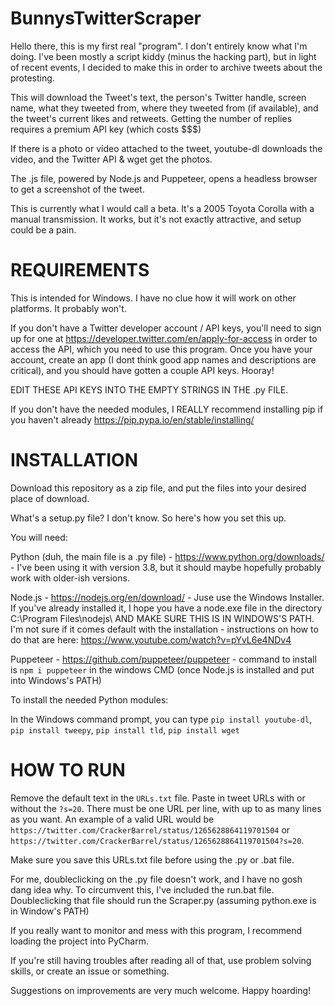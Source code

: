 # BunnysTwitterScraper

Hello there, this is my first real "program". I don't entirely know what I'm doing. I've been mostly a script kiddy (minus the hacking part), but in light of recent events, I decided to make this in order to archive tweets about the protesting.


This will download the Tweet's text, the person's Twitter handle, screen name, what they tweeted from, where they tweeted from (if available), and the tweet's current likes and retweets. Getting the number of replies requires a premium API key (which costs $$$)

If there is a photo or video attached to the tweet, youtube-dl downloads the video, and the Twitter API & wget get the photos.

The .js file, powered by Node.js and Puppeteer, opens a headless browser to get a screenshot of the tweet.

This is currently what I would call a beta. It's a 2005 Toyota Corolla with a manual transmission.
It works, but it's not exactly attractive, and setup could be a pain.


# REQUIREMENTS
This is intended for Windows. I have no clue how it will work on other platforms. It probably won't.

If you don't have a Twitter developer account / API keys, you'll need to sign up for one at https://developer.twitter.com/en/apply-for-access in order to access the API, which you need to use this program. Once you have your account, create an app (I dont think good app names and descriptions are critical), and you should have gotten a couple API keys. Hooray! 

EDIT THESE API KEYS INTO THE EMPTY STRINGS IN THE .py FILE.

If you don't have the needed modules, I REALLY recommend installing pip if you haven't already https://pip.pypa.io/en/stable/installing/



# INSTALLATION
Download this repository as a zip file, and put the files into your desired place of download.

What's a setup.py file? I don't know. So here's how you set this up.

You will need:

Python (duh, the main file is a .py file) - https://www.python.org/downloads/ - I've been using it with version 3.8, but it should maybe hopefully probably work with older-ish versions.

Node.js - https://nodejs.org/en/download/  - Juse use the Windows Installer. If you've already installed it, I hope you have a node.exe file in the directory C:\Program Files\nodejs\ AND MAKE SURE THIS IS IN WINDOWS'S PATH. I'm not sure if it comes default with the installation - instructions on how to do that are here: https://www.youtube.com/watch?v=pYvL6e4NDv4


Puppeteer - https://github.com/puppeteer/puppeteer - command to install is `npm i puppeteer` in the windows CMD (once Node.js is installed and put into Windows's PATH)


To install the needed Python modules:

In the Windows command prompt, you can type `pip install youtube-dl`, `pip install tweepy`, `pip install tld`, `pip install wget`


# HOW TO RUN
Remove the default text in the `URLs.txt` file. Paste in tweet URLs with or without the `?s=20`. There must be one URL per line, with up to as many lines as you want. An example of a valid URL would be `https://twitter.com/CrackerBarrel/status/1265628864119701504` or `https://twitter.com/CrackerBarrel/status/1265628864119701504?s=20`.

Make sure you save this URLs.txt file before using the .py or .bat file.

For me, doubleclicking on the .py file doesn't work, and I have no gosh dang idea why. To circumvent this, I've included the run.bat file. Doubleclicking that file should run the Scraper.py (assuming python.exe is in Window's PATH)

If you really want to monitor and mess with this program, I recommend loading the project into PyCharm.


If you're still having troubles after reading all of that, use problem solving skills, or create an issue or something.

Suggestions on improvements are very much welcome. Happy hoarding!
